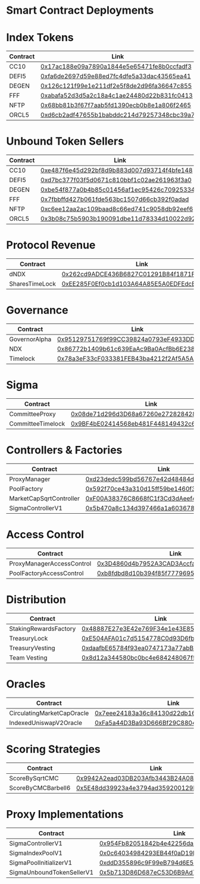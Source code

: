 # Smart Contract Deployments

# Index Tokens

| Contract      | Link |
| ----------- | ----------- |
| CC10 | [0x17ac188e09a7890a1844e5e65471fe8b0ccfadf3](https://etherscan.io/address/0x17ac188e09a7890a1844e5e65471fe8b0ccfadf3#code) |
| DEFI5 | [0xfa6de2697d59e88ed7fc4dfe5a33dac43565ea41](https://etherscan.io/address/0xfa6de2697d59e88ed7fc4dfe5a33dac43565ea41#code) |
| DEGEN | [0x126c121f99e1e211df2e5f8de2d96fa36647c855](https://etherscan.io/address/0x126c121f99e1e211df2e5f8de2d96fa36647c855#code) |
| FFF | [0xabafa52d3d5a2c18a4c1ae24480d22b831fc0413](https://etherscan.io/address/0xabafa52d3d5a2c18a4c1ae24480d22b831fc0413#code) |
| NFTP | [0x68bb81b3f67f7aab5fd1390ecb0b8e1a806f2465](https://etherscan.io/address/0x68bb81b3f67f7aab5fd1390ecb0b8e1a806f2465#code) |
| ORCL5 | [0xd6cb2adf47655b1babddc214d79257348cbc39a7](https://etherscan.io/address/0xd6cb2adf47655b1babddc214d79257348cbc39a7#code) |

# Unbound Token Sellers

| Contract | Link |
| ----------- | ----------- |
| CC10 | [0xe487f6e45d292bf8d9b883d007d93714f4bfe148](https://etherscan.io/address/0xe487f6e45d292bf8d9b883d007d93714f4bfe148#code) |
| DEFI5 | [0xd7bc377f03f5d0671c810bbf1c02ae261963f3a0](https://etherscan.io/address/0xd7bc377f03f5d0671c810bbf1c02ae261963f3a0#code) |
| DEGEN | [0xbe54f877a0b4b85c01456af1ec95426c70925334](https://etherscan.io/address/0xbe54f877a0b4b85c01456af1ec95426c70925334#code) |
| FFF | [0x7fbbffd427b061fde563bc1507d66cb392f0adad](https://etherscan.io/address/0x7fbbffd427b061fde563bc1507d66cb392f0adad#code) |
| NFTP | [0xc6ee12aa2ac109baad8c66ed741c9058db92eef6](https://etherscan.io/address/0xc6ee12aa2ac109baad8c66ed741c9058db92eef6#code) |
| ORCL5 | [0x3b08c75b5903b190091dbe11d78334d10022d929](https://etherscan.io/address/0x3b08c75b5903b190091dbe11d78334d10022d929#code) |

# Protocol Revenue

| Contract | Link |
| ----------- | ----------- |
| dNDX | [0x262cd9ADCE436B6827C01291B84f1871FB8b95A3](https://etherscan.io/address/0x262cd9adce436b6827c01291b84f1871fb8b95a3#code) |
| SharesTimeLock | [0xEE285F0Ef0cb1d103A64A85E5A0EDFEdcB53900f](https://etherscan.io/address/0xee285f0ef0cb1d103a64a85e5a0edfedcb53900f#code) |


# Governance

| Contract      | Link |
| ----------- | ----------- |
| GovernorAlpha | [0x95129751769f99CC39824a0793eF4933DD8Bb74B](https://etherscan.io/address/0x95129751769f99CC39824a0793eF4933DD8Bb74B#code) |
| NDX | [0x86772b1409b61c639EaAc9Ba0AcfBb6E238e5F83](https://etherscan.io/token/0x86772b1409b61c639EaAc9Ba0AcfBb6E238e5F83#code) |
| Timelock | [0x78a3eF33cF033381FEB43ba4212f2Af5A5A0a2EA](https://etherscan.io/address/0x78a3eF33cF033381FEB43ba4212f2Af5A5A0a2EA#code) |

# Sigma

| Contract      | Link |
| ----------- | ----------- |
| CommitteeProxy | [0x08de71d296d3D68a67260e272828428384ECAAd1](https://etherscan.io/address/0x08de71d296d3D68a67260e272828428384ECAAd1#code) |
| CommitteeTimelock | [0x9BF4bE02414568eb481F448149432c6863737966](https://etherscan.io/token/0x9BF4bE02414568eb481F448149432c6863737966#code) |

# Controllers & Factories

| Contract      | Link |
| ----------- | ----------- |
| ProxyManager | [0xd23dedc599bd56767e42d48484d6ca96ab01c115](https://etherscan.io/address/0xd23dedc599bd56767e42d48484d6ca96ab01c115#code) |
| PoolFactory | [0x592f70ce43a310d15ff59be1460f38ab6df3fe65](https://etherscan.io/address/0x592f70ce43a310d15ff59be1460f38ab6df3fe65#code) |
| MarketCapSqrtController | [0xF00A38376C8668fC1f3Cd3dAeef42E0E44A7Fcdb](https://etherscan.io/address/0xF00A38376C8668fC1f3Cd3dAeef42E0E44A7Fcdb#code) |
| SigmaControllerV1 | [0x5b470a8c134d397466a1a603678dadda678cbc29](https://etherscan.io/address/0x5b470a8c134d397466a1a603678dadda678cbc29#code) |

# Access Control

| Contract      | Link |
| ----------- | ----------- |
| ProxyManagerAccessControl | [0x3D4860d4b7952A3CAD3Accfada61463F15fc0D54](https://etherscan.io/address/0x3D4860d4b7952A3CAD3Accfada61463F15fc0D54#code) |
| PoolFactoryAccessControl | [0xb8fdbd8d10b394f85f777969564b6d49d6ebaaa2](https://etherscan.io/address/0xb8fdbd8d10b394f85f777969564b6d49d6ebaaa2#code) |

# Distribution

| Contract      | Link |
| ----------- | ----------- |
| StakingRewardsFactory | [0x48887E27e3E42e769F34e1e43E857235035d333a](https://etherscan.io/address/0x48887E27e3E42e769F34e1e43E857235035d333a#code) |
| TreasuryLock | [0xE504AFA01c7d5154778C0d93D6fb9BdBb6Bf2A52](https://etherscan.io/address/0xE504AFA01c7d5154778C0d93D6fb9BdBb6Bf2A52#code) |
| TreasuryVesting | [0xdaafbE65784f93ea0747173a77abB4206f98443C](https://etherscan.io/address/0xdaafbE65784f93ea0747173a77abB4206f98443C#code) |
| Team Vesting | [0x8d12a344580bc0bc4e684248067f5d9d3908c864](https://etherscan.io/address/0x8d12a344580bc0bc4e684248067f5d9d3908c864#code) |

# Oracles

| Contract      | Link |
| ----------- | ----------- |
| CirculatingMarketCapOracle | [0x7eee24183a36c84130d22db16f01d593114a8391](https://etherscan.io/address/0x7eee24183a36c84130d22db16f01d593114a8391#code) |
| IndexedUniswapV2Oracle | [0xFa5a44D3Ba93D666Bf29C8804a36e725ecAc659A](https://etherscan.io/address/0xFa5a44D3Ba93D666Bf29C8804a36e725ecAc659A#code) |

# Scoring Strategies

| Contract      | Link |
| ----------- | ----------- |
| ScoreBySqrtCMC | [0x9942A2ead03DB203Afb3443B24A0859a60513542](https://etherscan.io/address/0x9942A2ead03DB203Afb3443B24A0859a60513542#code) |
| ScoreByCMCBarbell6 | [0x5E48dd39923a4e3794ad359200129DB3b5d47c64](https://etherscan.io/address/0x5E48dd39923a4e3794ad359200129DB3b5d47c64#code) |

# Proxy Implementations

| Contract      | Link | Implementation ID |
| ----------- | ----------- | ----------- | 
| SigmaControllerV1 | [0x954Fb82051842b4e42256da8A37C7750DF31d6E0](https://etherscan.io/address/0x954Fb82051842b4e42256da8A37C7750DF31d6E0#code) | 0x70219b4d0979ac275f248dae0d8446aa805f21b4f187cd25919f3b14ed692b28 |
| SigmaIndexPoolV1 | [0x0c64034984293EB44f0aD19bb48E7a8d3aC05e94](https://etherscan.io/address/0x0c64034984293EB44f0aD19bb48E7a8d3aC05e94#code) | 0x42fdd905bf1f3fac3b475cdca7cc127db3a757ae179f57c9da3b4787f5f58206 |
| SigmaPoolInitializerV1 | [0xddD355896c9F99eB794d6E5203c20C24FB255478](https://etherscan.io/address/0xddD355896c9F99eB794d6E5203c20C24FB255478#code) | 0xe3d7c1179cc3f4ae9aab4e39c8923b411d4674dcb3d44aa456301be51bb24aef |
| SigmaUnboundTokenSellerV1 | [0x5b713D86D687eC53D6B9Ad7564f8CEbDFa5a7419](https://etherscan.io/address/0x5b713D86D687eC53D6B9Ad7564f8CEbDFa5a7419#code) | 0x9f8b000e870cb32f9827cf46e6a69e2637d6c7131de0898cec5106d029b20f8d |